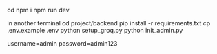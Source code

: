 cd
npm i
npm run dev

in another terminal
cd project/backend
pip install -r requirements.txt
cp .env.example .env
python setup_groq.py
python init_admin.py

username=admin
password=admin123
